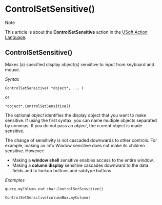# ControlSetSensitive()



> [!NOTE]
> This article is about the **ControlSetSensitive** action in the [USoft Action Language](/docs/Task%20flow/Action%20Language%20reference/USoft%20Action%20Language.md).

## **ControlSetSensitive()**

Makes (a) specified display object(s) sensitive to input from keyboard and mouse.

*Syntax*

```
ControlSetSensitive( *object*, ... )
```

or

```
*object*.ControlSetSensitive()
```

The optional *object* identifies the display object that you want to make sensitive. If using the first syntax, you can name multiple objects separated by commas. If you do not pass an *object*, the current object is made sensitive.

The change of sensitivity is not cascaded downwards to other controls. For example, making an Info Window sensitive does not make its children sensitive. However:

- Making a **window shell** sensitive enables access to the entire window.
- Making a **column display** sensitive cascades downward to the data fields and to lookup buttons and subtype buttons.

*Examples*

```
query.myColumn.esd_char.ControlSetSensitive()
```

```
ControlSetSensitive(columnBox.myColumn)
```

 